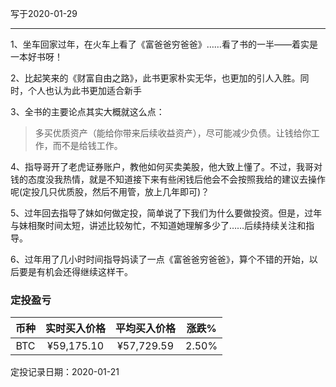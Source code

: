 写于2020-01-29

-----
1、坐车回家过年，在火车上看了《富爸爸穷爸爸》……看了书的一半——着实是一本好书呀！

2、比起笑来的《财富自由之路》，此书更家朴实无华，也更加的引人入胜。同时，个人也认为此书更加适合新手

3、全书的主要论点其实大概就这么点：
>多买优质资产（能给你带来后续收益资产），尽可能减少负债。让钱给你工作，而不是给钱工作。

4、指导哥开了老虎证券账户，教他如何买卖美股，他大致上懂了。不过，我哥对钱的态度没我热情，就是不知道接下来有些闲钱后他会不会按照我给的建议去操作呢(定投几只优质股，然后不用管，放上几年即可)？

5、过年回去指导了妹如何做定投，简单说了下我们为什么要做投资。但是，过年与妹相聚时间太短，讲述比较匆忙，不知道她理解多少了……后续持续关注和指导。

6、过年用了几小时时间指导妈读了一点《富爸爸穷爸爸》，算个不错的开始，以后要是有机会还得继续这样干。


### 定投盈亏

| 币种 | 实时买入价格 | 平均买入价格 |  涨跌%  |
| :--: | :----------: | :----------: | :-----: |
| BTC  |  ¥59,175.10  |   ¥57,729.59  | 2.50% |

定投记录日期：2020-01-21
